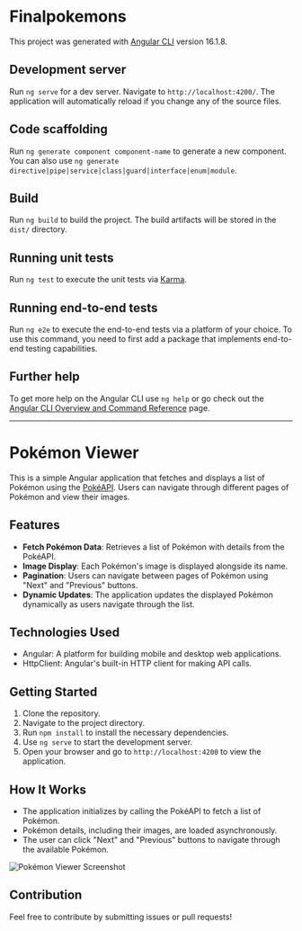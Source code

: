 # Finalpokemons

This project was generated with [Angular CLI](https://github.com/angular/angular-cli) version 16.1.8.

## Development server

Run `ng serve` for a dev server. Navigate to `http://localhost:4200/`. The application will automatically reload if you change any of the source files.

## Code scaffolding

Run `ng generate component component-name` to generate a new component. You can also use `ng generate directive|pipe|service|class|guard|interface|enum|module`.

## Build

Run `ng build` to build the project. The build artifacts will be stored in the `dist/` directory.

## Running unit tests

Run `ng test` to execute the unit tests via [Karma](https://karma-runner.github.io).

## Running end-to-end tests

Run `ng e2e` to execute the end-to-end tests via a platform of your choice. To use this command, you need to first add a package that implements end-to-end testing capabilities.

## Further help

To get more help on the Angular CLI use `ng help` or go check out the [Angular CLI Overview and Command Reference](https://angular.io/cli) page.


********************************************************************************************************************************************************************************************************************
# Pokémon Viewer

This is a simple Angular application that fetches and displays a list of Pokémon using the [PokéAPI](https://pokeapi.co/). Users can navigate through different pages of Pokémon and view their images.

## Features

- **Fetch Pokémon Data**: Retrieves a list of Pokémon with details from the PokéAPI.
- **Image Display**: Each Pokémon's image is displayed alongside its name.
- **Pagination**: Users can navigate between pages of Pokémon using "Next" and "Previous" buttons.
- **Dynamic Updates**: The application updates the displayed Pokémon dynamically as users navigate through the list.

## Technologies Used

- Angular: A platform for building mobile and desktop web applications.
- HttpClient: Angular's built-in HTTP client for making API calls.

## Getting Started

1. Clone the repository.
2. Navigate to the project directory.
3. Run `npm install` to install the necessary dependencies.
4. Use `ng serve` to start the development server.
5. Open your browser and go to `http://localhost:4200` to view the application.

## How It Works

- The application initializes by calling the PokéAPI to fetch a list of Pokémon.
- Pokémon details, including their images, are loaded asynchronously.
- The user can click "Next" and "Previous" buttons to navigate through the available Pokémon.

![Pokémon Viewer Screenshot](url_to_image)

## Contribution

Feel free to contribute by submitting issues or pull requests!

